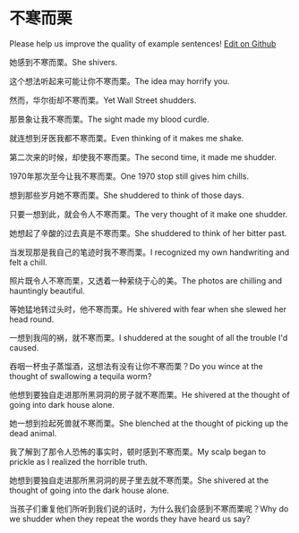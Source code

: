 # 不寒而栗

Please help us improve the quality of example sentences! [Edit on Github](https://github.com/jiyushe/jiyu-example-sentence-source/blob/main/chinese/buhanerli.md)

<p><span class="chinese">她感到不寒而栗。</span><span class="english">She shivers.</span></p>

<p><span class="chinese">这个想法听起来可能让你不寒而栗。</span><span class="english">The idea may horrify you.</span></p>

<p><span class="chinese">然而，华尔街却不寒而栗。</span><span class="english">Yet Wall Street shudders.</span></p>

<p><span class="chinese">那景象让我不寒而栗。</span><span class="english">The sight made my blood curdle.</span></p>

<p><span class="chinese">就连想到牙医我都不寒而栗。</span><span class="english">Even thinking of it makes me shake.</span></p>

<p><span class="chinese">第二次来的时候，却使我不寒而栗。</span><span class="english">The second time, it made me shudder.</span></p>

<p><span class="chinese">1970年那次至今让我不寒而栗。</span><span class="english">One 1970 stop still gives him chills.</span></p>

<p><span class="chinese">想到那些岁月她不寒而栗。</span><span class="english">She shuddered to think of those days.</span></p>

<p><span class="chinese">只要一想到此，就会令人不寒而栗。</span><span class="english">The very thought of it make one shudder.</span></p>

<p><span class="chinese">她想起了辛酸的过去真是不寒而栗。</span><span class="english">She shuddered to think of her bitter past.</span></p>

<p><span class="chinese">当发现那是我自己的笔迹时我不寒而栗。</span><span class="english">I recognized my own handwriting and felt a chill.</span></p>

<p><span class="chinese">照片既令人不寒而栗，又透着一种萦绕于心的美。</span><span class="english">The photos are chilling and hauntingly beautiful.</span></p>

<p><span class="chinese">等她猛地转过头时，他不寒而栗。</span><span class="english">He shivered with fear when she slewed her head round.</span></p>

<p><span class="chinese">一想到我闯的祸，就不寒而栗。</span><span class="english">I shuddered at the sought of all the trouble I'd caused.</span></p>

<p><span class="chinese">吞咽一杯虫子蒸馏酒，这想法有没有让你不寒而栗？</span><span class="english">Do you wince at the thought of swallowing a tequila worm?</span></p>

<p><span class="chinese">他想到要独自走进那所黑洞洞的房子就不寒而栗。</span><span class="english">He shivered at the thought of going into dark house alone.</span></p>

<p><span class="chinese">她一想到捡起死兽就不寒而栗。</span><span class="english">She blenched at the thought of picking up the dead animal.</span></p>

<p><span class="chinese">我了解到了那令人恐怖的事实时，顿时感到不寒而栗。</span><span class="english">My scalp began to prickle as I realized the horrible truth.</span></p>

<p><span class="chinese">她想到要独自走进那所黑洞洞的房子里去就不寒而栗。</span><span class="english">She shivered at the thought of going into the dark house alone.</span></p>

<p><span class="chinese">当孩子们重复他们所听到我们说的话时，为什么我们会感到不寒而栗呢？</span><span class="english">Why do we shudder when they repeat the words they have heard us say?</span></p>

